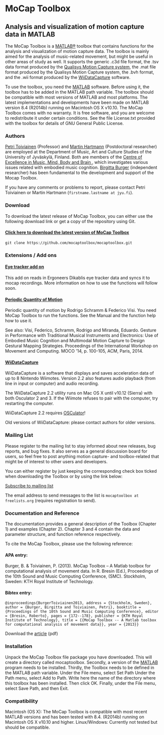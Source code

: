 # MoCap Toolbox

## Analysis and visualization of motion capture data in MATLAB

The MoCap Toolbox is a [MATLAB®](http://www.mathworks.com/) toolbox that contains functions for the analysis and visualization of motion capture data. The toolbox is mainly aimed for the analysis of music-related movement, but might be useful in other areas of study as well. It supports the generic .c3d file format, the .tsv data format produced by the [Qualisys Motion Capture system](http://www.qualisys.com/), the .mat file format produced by the Qualisys Motion Capture system, the .bvh format, and the .wii format produced by the [WiiDataCapture](https://www.jyu.fi/hytk/fi/laitokset/mutku/en/research/materials/mocaptoolbox#wiidatacapture-2-1) software.

To use the toolbox, you need the [MATLAB]((http://www.mathworks.com/)) software. Before using it, the toolbox has to be added in the MATLAB path variable. The toolbox should be compatible with most versions of MATLAB and most platforms. The latest implementations and developments have been made on MATLAB version 8.4 (R2014b) running on Macintosh OS X v10.10. The MoCap Toolbox comes with no warranty. It is free software, and you are welcome to redistribute it under certain conditions. See the file License.txt provided with the toolbox for details of GNU General Public License.

 

### Authors
[Petri Toiviainen](http://users.jyu.fi/~ptoiviai/) (Professor) and [Martin Hartmann](http://users.jyu.fi/~maarhart/) (Postdoctoral researcher) are employed at the Department of Music, Art and Culture Studies of the University of Jyväskylä, Finland. Both are members of the [Centre of Excellence in Music, Mind, Body and Brain
](https://www.aka.fi/en/research-funding/programmes-and-other-funding-schemes/finnish-centres-of-excellence/new-centres-of-excellence/centre-of-excellence-in-music-mind-body-and-brain/), which investigates various issues related with embodied music cognition. [Birgitta Burger](https://www.linkedin.com/in/birgitta-burger/) (independent researcher) has been fundamental to the development and support of the Mocap Toolbox.

If you have any comments or problems to report, please contact Petri Toiviainen or Martin Hartmann (`firstname.lastname at jyu.fi`).
### Download
To download the latest release of MoCap Toolbox, you can either use the following download link or get a copy of the repository using Git.

#### [Click here to download the latest version of MoCap Toolbox](https://github.com/mocaptoolbox/mocaptoolbox/archive/refs/heads/main.zip)

`git clone https://github.com/mocaptoolbox/mocaptoolbox.git`
### Extensions / Add ons

#### [Eye tracker add on](https://github.com/mocaptoolbox/EyetrackerAddOn)
This add on reads in Ergoneers Dikablis eye tracker data and syncs it to mocap recordings. More information on how to use the functions will follow soon.

#### [Periodic Quantity of Motion]()

Periodic quantity of motion by Rodrigo Schramm & Federico Visi. You need MoCap Toolbox to run the functions. See the Manual and the function help how to use it.

See also: Visi, Federico, Schramm, Rodrigo and Miranda, Eduardo. Gesture in Performance with Traditional Musical Instruments and Electronics: Use of Embodied Music Cognition and Multimodal Motion Capture to Design Gestural Mapping Strategies. Proceedings of the International Workshop on Movement and Computing. MOCO '14, p. 100-105, ACM, Paris, 2014.

#### [WiiDataCapture](https://www.jyu.fi/hytk/fi/laitokset/mutku/en/research/materials/mocaptoolbox/WiiDataCaptureDownload2.1)

WiiDataCapture is a software that displays and saves acceleration data of up to 8 Nintendo Wiimotes. Version 2.2 also features audio playback (from line in input or computer) and audio recording.

The WiiDataCapture 2.2 utility runs on Mac OS X until v10.12 (Sierra) with both Osculator 2 and 3. If the Wiimote refuses to pair with the computer, try restarting the computer.

WiiDataCapture 2.2 requires [OSCulator](http://www.osculator.net)!
 
Old versions of WiiDataCapture: please contact authors for older versions.

### Mailing List
Please register to the mailing list to stay informed about new releases, bug reports, and bug fixes. It also serves as a general discussion board for users, so feel free to post anything motion capture- and toolbox-related that might be of interest to other users and developers.

You can either register by just keeping the corresponding check box ticked when downloading the Toolbox or by using the link below:

[Subscribe to mailing list](https://www.jyu.fi/hytk/fi/laitokset/mutku/en/research/materials/mocaptoolbox/formtosubscribe)

The email address to send messages to the list is `mocaptoolbox at freelists.org` (requires registration to send).

 

### Documentation and Reference
The documentation provides a general description of the Toolbox (Chapter 1) and examples (Chapter 2). Chapter 3 and 4 contain the data and parameter structure, and function reference respectively.

 

To cite the MoCap Toolbox, please use the following reference:

#### APA entry:
Burger, B. & Toiviainen, P. (2013). MoCap Toolbox – A Matlab toolbox for computational analysis of movement data. In R. Bresin (Ed.), Proceedings of the 10th Sound and Music Computing Conference, (SMC). Stockholm, Sweden: KTH Royal Institute of Technology.
#### Bibtex entry:
`@inproceedings{BurgerToiviainen2013,
address = {Stockholm, Sweden},
author = {Burger, Birgitta and Toiviainen, Petri},
booktitle = {Proceedings of the 10th Sound and Music Computing Conference},
editor = {Bresin, Roberto},
pages = {172--178},
publisher = {KTH Royal Institute of Technology},
title = {{MoCap Toolbox -- A Matlab toolbox for computational analysis of movement data}},
year = {2013}}`

Download the [article](https://www.jyu.fi/hytk/fi/laitokset/mutku/en/research/materials/mocaptoolbox/MocapToolboxProceeding) (pdf)

 

### Installation
Unpack the MoCap Toolbox file package you have downloaded. This will create a directory called mocaptoolbox. Secondly, a version of the [MATLAB](www.mathworks.com) program needs to be installed. Thirdly, the Toolbox needs to be defined in the MATLAB path variable. Under the File menu, select Set Path Under the Path menu, select Add to Path. Write here the name of the directory where this toolbox has been installed. Then click OK. Finally, under the File menu, select Save Path, and then Exit.

 

### Compatibility
Macintosh (OS X): The MoCap Toolbox is compatible with most recent MATLAB versions and has been tested with 8.4. (R2014b) running on Macintosh OS X v10.10 and higher. 
Linux/Windows: Currently not tested but should be compatible.
